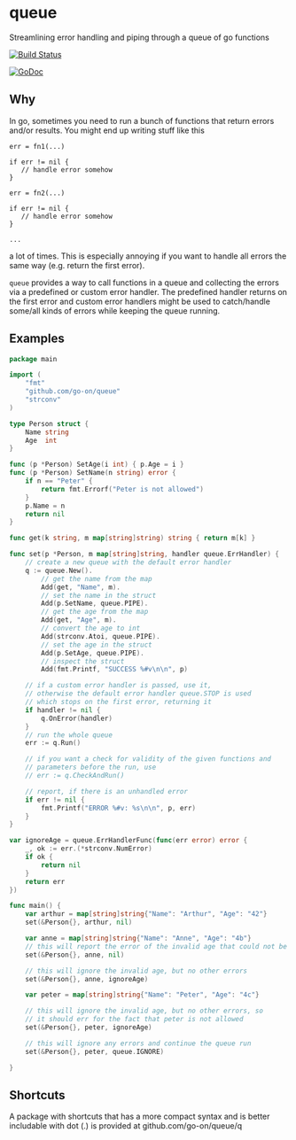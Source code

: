 queue
=====

Streamlining error handling and piping through a queue of go functions

[![Build Status](https://secure.travis-ci.org/go-on/queue.png)](http://travis-ci.org/go-on/queue)

[![GoDoc](https://godoc.org/github.com/go-on/queue?status.png)](http://godoc.org/github.com/go-on/queue)

Why
---

In go, sometimes you need to run a bunch of functions that return errors and/or results. You might end up writing stuff like this

```
err = fn1(...)

if err != nil {
   // handle error somehow
}

err = fn2(...)

if err != nil {
   // handle error somehow
}

...

```

a lot of times. This is especially annoying if you want to handle all errors the same way (e.g. return the first error).

`queue` provides a way to call functions in a queue and collecting the errors via a predefined or custom error handler. The predefined handler returns on the first error and custom error handlers might be used to catch/handle some/all kinds of errors while keeping the queue running.

Examples
--------

```go
package main

import (
    "fmt"
    "github.com/go-on/queue"
    "strconv"
)

type Person struct {
    Name string
    Age  int
}

func (p *Person) SetAge(i int) { p.Age = i }
func (p *Person) SetName(n string) error {
    if n == "Peter" {
        return fmt.Errorf("Peter is not allowed")
    }
    p.Name = n
    return nil
}

func get(k string, m map[string]string) string { return m[k] }

func set(p *Person, m map[string]string, handler queue.ErrHandler) {
    // create a new queue with the default error handler
    q := queue.New().
        // get the name from the map
        Add(get, "Name", m).
        // set the name in the struct
        Add(p.SetName, queue.PIPE).
        // get the age from the map
        Add(get, "Age", m).
        // convert the age to int
        Add(strconv.Atoi, queue.PIPE).
        // set the age in the struct
        Add(p.SetAge, queue.PIPE).
        // inspect the struct
        Add(fmt.Printf, "SUCCESS %#v\n\n", p)

    // if a custom error handler is passed, use it,
    // otherwise the default error handler queue.STOP is used
    // which stops on the first error, returning it
    if handler != nil {
        q.OnError(handler)
    }
    // run the whole queue
    err := q.Run()

    // if you want a check for validity of the given functions and
    // parameters before the run, use 
    // err := q.CheckAndRun()

    // report, if there is an unhandled error
    if err != nil {
        fmt.Printf("ERROR %#v: %s\n\n", p, err)
    }
}

var ignoreAge = queue.ErrHandlerFunc(func(err error) error {
    _, ok := err.(*strconv.NumError)
    if ok {
        return nil
    }
    return err
})

func main() {
    var arthur = map[string]string{"Name": "Arthur", "Age": "42"}
    set(&Person{}, arthur, nil)

    var anne = map[string]string{"Name": "Anne", "Age": "4b"}
    // this will report the error of the invalid age that could not be parsed
    set(&Person{}, anne, nil)

    // this will ignore the invalid age, but no other errors
    set(&Person{}, anne, ignoreAge)

    var peter = map[string]string{"Name": "Peter", "Age": "4c"}

    // this will ignore the invalid age, but no other errors, so
    // it should err for the fact that peter is not allowed
    set(&Person{}, peter, ignoreAge)

    // this will ignore any errors and continue the queue run
    set(&Person{}, peter, queue.IGNORE)

}

```

Shortcuts
---------

A package with shortcuts that has a more compact syntax and is better includable with dot (.) is provided at github.com/go-on/queue/q